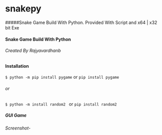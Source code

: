 # snakepy
#####Snake Game Build With Python. Provided With Script and x64 | x32 bit Exe
#### Snake Game Build With Python
###### Created By Rajyavardhanb

#### Installation 
`$ python -m pip install pygame` or `pip install pygame`
###### or
`$ python -m install random2 ` or `pip install random2`

##### GUI Game
###### Screenshot-


